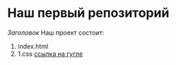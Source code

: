 # Наш первый репозиторий
*Заголовок*
Наш проект состоит:
1. index.html
2. 1.css
[ссылка на гугле](https://www.google.com) 
